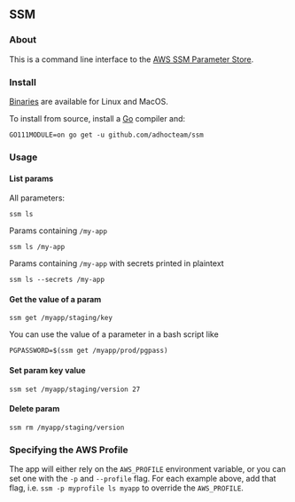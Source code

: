 ## SSM

### About

This is a command line interface to the [AWS SSM Parameter Store](https://docs.aws.amazon.com/systems-manager/latest/userguide/what-is-systems-manager.html).

### Install

[Binaries](https://github.com/adhocteam/ssm/releases) are available for Linux and MacOS.

To install from source, install a [Go](https://golang.org/dl/) compiler and:

```
GO111MODULE=on go get -u github.com/adhocteam/ssm
```

### Usage

#### List params

All parameters:

```
ssm ls
```

Params containing `/my-app`

```
ssm ls /my-app
```

Params containing `/my-app` with secrets printed in plaintext

```
ssm ls --secrets /my-app
```

#### Get the value of a param

```
ssm get /myapp/staging/key
```

You can use the value of a parameter in a bash script like

```
PGPASSWORD=$(ssm get /myapp/prod/pgpass)
```

#### Set param key value

```
ssm set /myapp/staging/version 27
```

#### Delete param

```
ssm rm /myapp/staging/version
```

### Specifying the AWS Profile

The app will either rely on the `AWS_PROFILE` environment variable,
or you can set one with the `-p` and `--profile` flag. For each example above,
add that flag, i.e. `ssm -p myprofile ls myapp` to override the `AWS_PROFILE`.
